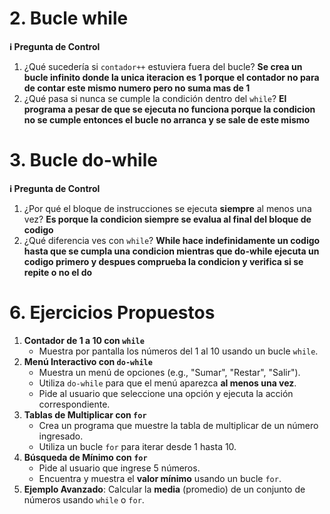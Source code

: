 # 2. Bucle while
**ℹ️ Pregunta de Control**

1. ¿Qué sucedería si `contador++` estuviera fuera del bucle?
__Se crea un bucle infinito donde la unica iteracion es 1 porque el contador no para de contar este mismo numero pero no suma mas de 1__
2. ¿Qué pasa si nunca se cumple la condición dentro del `while`?
__El programa a pesar de que se ejecuta no funciona porque la condicion no se cumple entonces el bucle no arranca y se sale de este mismo__

# 3. Bucle do-while
**ℹ️ Pregunta de Control**

1. ¿Por qué el bloque de instrucciones se ejecuta **siempre** al menos una vez?
__Es porque la condicion siempre se evalua al final del bloque de codigo__
2. ¿Qué diferencia ves con `while`?
__While hace indefinidamente un codigo hasta que se cumpla una condicion mientras que do-while ejecuta un codigo primero y despues comprueba la condicion y verifica si se repite o no el do__

# 6. Ejercicios Propuestos
1. **Contador de 1 a 10 con `while`**
    - Muestra por pantalla los números del 1 al 10 usando un bucle `while`.
2. **Menú Interactivo con `do-while`**
    - Muestra un menú de opciones (e.g., "Sumar", "Restar", "Salir").
    - Utiliza `do-while` para que el menú aparezca **al menos una vez**.
    - Pide al usuario que seleccione una opción y ejecuta la acción correspondiente.
3. **Tablas de Multiplicar con `for`**
    - Crea un programa que muestre la tabla de multiplicar de un número ingresado.
    - Utiliza un bucle `for` para iterar desde 1 hasta 10.
4. **Búsqueda de Mínimo con `for`**
    - Pide al usuario que ingrese 5 números.
    - Encuentra y muestra el **valor mínimo** usando un bucle `for`.
5. **Ejemplo Avanzado**: Calcular la **media** (promedio) de un conjunto de números usando `while` o `for`.